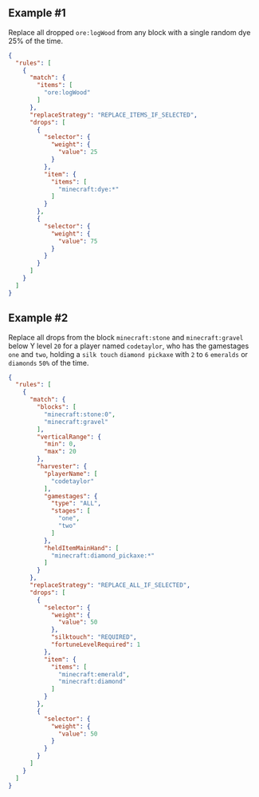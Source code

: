 ## Example #1

Replace all dropped `ore:logWood` from any block with a single random dye 25% of the time.

```json
{
  "rules": [
    {
      "match": {
        "items": [
          "ore:logWood"
        ]
      },
      "replaceStrategy": "REPLACE_ITEMS_IF_SELECTED",
      "drops": [
        {
          "selector": {
            "weight": {
              "value": 25
            }
          },
          "item": {
            "items": [
              "minecraft:dye:*"
            ]
          }
        },
        {
          "selector": {
            "weight": {
              "value": 75
            }
          }
        }
      ]
    }
  ]
}
```

## Example #2

Replace all drops from the block `minecraft:stone` and `minecraft:gravel` 
below Y level `20` for a player named `codetaylor`, who has the gamestages 
`one` and `two`, holding a `silk touch` `diamond pickaxe` with 
`2` to `6` `emeralds` or `diamonds` `50%` of the time.

```json
{
  "rules": [
    {
      "match": {
        "blocks": [
          "minecraft:stone:0",
          "minecraft:gravel"
        ],
        "verticalRange": {
          "min": 0,
          "max": 20
        },
        "harvester": {
          "playerName": [
            "codetaylor"
          ],
          "gamestages": {
            "type": "ALL",
            "stages": [
              "one",
              "two"
            ]
          },
          "heldItemMainHand": [
            "minecraft:diamond_pickaxe:*"
          ]
        }
      },
      "replaceStrategy": "REPLACE_ALL_IF_SELECTED",
      "drops": [
        {
          "selector": {
            "weight": {
              "value": 50
            },
            "silktouch": "REQUIRED",
            "fortuneLevelRequired": 1
          },
          "item": {
            "items": [
              "minecraft:emerald",
              "minecraft:diamond"
            ]
          }
        },
        {
          "selector": {
            "weight": {
              "value": 50
            }
          }
        }
      ]
    }
  ]
}
```